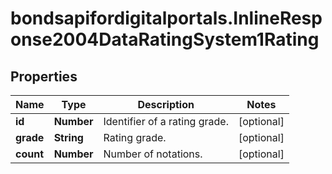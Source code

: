 # bondsapifordigitalportals.InlineResponse2004DataRatingSystem1Rating

## Properties

Name | Type | Description | Notes
------------ | ------------- | ------------- | -------------
**id** | **Number** | Identifier of a rating grade. | [optional] 
**grade** | **String** | Rating grade. | [optional] 
**count** | **Number** | Number of notations. | [optional] 


